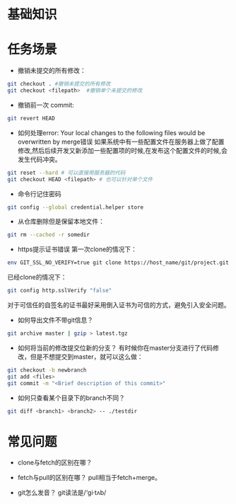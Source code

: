# 基础知识

# 任务场景
* 撤销未提交的所有修改：
```bash
git checkout . #撤销未提交的所有修改
git checkout <filepath>  #撤销单个未提交的修改
```

* 撤销前一次 commit:
```bash
git revert HEAD
```

* 如何处理error: Your local changes to the following files would be overwritten by merge错误
 如果系统中有一些配置文件在服务器上做了配置修改,然后后续开发又新添加一些配置项的时候,在发布这个配置文件的时候,会发生代码冲突。
```bash
git reset --hard # 可以直接用服务器的代码
git checkout HEAD <filepath> # 也可以针对单个文件
```

* 命令行记住密码
```bash
git config --global credential.helper store
```

* 从仓库删除但是保留本地文件：
```bash
git rm --cached -r somedir
```

* https提示证书错误
 第一次clone的情况下：
```bash
env GIT_SSL_NO_VERIFY=true git clone https://host_name/git/project.git
```
 已经clone的情况下：
```bash
git config http.sslVerify "false"
```
对于可信任的自签名的证书最好采用倒入证书为可信的方式，避免引入安全问题。

* 如何导出文件不带git信息？
```bash
git archive master | gzip > latest.tgz
```

* 如何将当前的修改提交位新的分支？
有时候你在master分支进行了代码修改，但是不想提交到master，就可以这么做：
```bash
git checkout -b newbranch
git add <files>
git commit -m "<Brief description of this commit>"
```

* 如何只查看某个目录下的branch不同？
```bash
git diff <branch1> <branch2> -- ./testdir
```

# 常见问题
* clone与fetch的区别在哪？

* fetch与pull的区别在哪？
pull相当于fetch+merge。


* git怎么发音？
git读法是/‘gi·tʌb/
